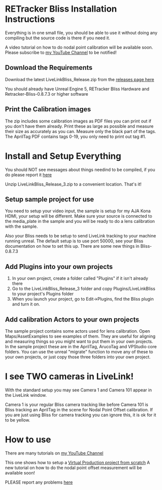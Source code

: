 # RETracker Bliss Installation Instructions

Everything is in one small file, you should be able to use it without doing any compiling but the source code is there if you need it.

A video tutorial on how to do nodal point calibration will be available soon.  Please subscribe to [my YouTube Channel](https://www.youtube.com/user/GregCorson) to be notified!

## Download the Requirements 

Download the latest LiveLinkBliss_Release.zip from the [releases page here](https://github.com/MiloMindbender/LiveLinkPlugins/releases)

You should already have Unreal Engine 5, RETracker Bliss Hardware and Retracker-Bliss-0.8.7.3 or higher software

## Print the Calibration images

The zip includes some calibration images as PDF files you can print out if you don't have them already. Print these as large as possible and measure their size as accurately as you can.  Measure only the black part of the tags.  The AprilTag PDF contains tags 0-19, you only need to print out tag #1.

# Install and Setup Everything

You should NOT see messages about things needind to be compiled, if you do please report it [here](https://github.com/MiloMindbender/LiveLinkPlugins/issues)

Unzip LiveLinkBliss_Release_3.zip to a convenient location.  That's it!

## Setup sample project for use

You need to setup your video input, the sample is setup for my AJA Kona HDMI, your setup will be different.  Make sure your source is connected to the media_plate in the sample and you will be ready to do a lens calibration with the sample.

Also your Bliss needs to be setup to send LiveLink tracking to your machine running unreal.  The default setup is to use port 50000, see your Bliss documentation on how to set this up.  There are some new things in Bliss-0.8.7.3

## Add Plugins into your own projects

1. In your own project, create a folder called "Plugins" if it isn't already there
2. Go to the LiveLinkBliss_Release_3 folder and copy Plugins/LiveLinkBliss to your project's Plugins folder
3. When you launch your project, go to Edit->Plugins, find the Bliss plugin and turn it on.

## Add calibration Actors to your own projects

The sample project contains some actors used for lens calibration.  Open Maps/AssetExamples to see examples of them. They are useful for aligning and measuring things so you might want to put them in your own projects.  In the sample project these are in the AprilTag, ArucoTag and VPStudio core folders.  You can use the unreal "migrate" function to move any of these to your own projects, or just copy those three folders into your own project.

# I see TWO cameras in LiveLink!

With the standard setup you may see Camera 1 and Camera 101 appear in the LiveLink window.

Camera 1 is your regular Bliss camera tracking like before
Camera 101 is Bliss tracking an AprilTag in the scene for Nodal Point Offset calibration.  If you are just using Bliss for camera tracking you can ignore this, it is ok for it to be yellow.

# How to use

There are many tutorials on [my YouTube Channel](https://www.youtube.com/user/GregCorson)

This one shows how to setup a [Virtual Production project from scratch](https://youtu.be/ebuLqk85VTQ)
A new tutorial on how to do the nodal point offset measurement will be available soon!

PLEASE report any problems [here](https://github.com/MiloMindbender/LiveLinkPlugins/issues)
